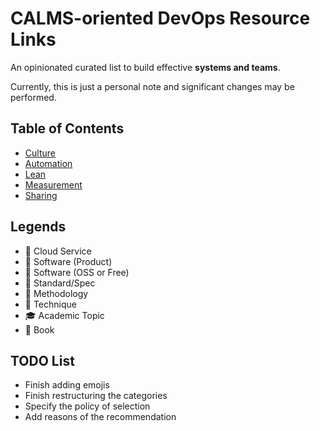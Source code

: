# CALMS-oriented DevOps Resource Links

An opinionated curated list to build effective **systems and teams**.

Currently, this is just a personal note and significant changes may be performed.

## Table of Contents

* [Culture](C.md)
* [Automation](A.md)
* [Lean](L.md)
* [Measurement](M.md)
* [Sharing](S.md)

## Legends

* 🔺 Cloud Service
* 🔶 Software (Product)
* 🔷 Software (OSS or Free)
* 📗 Standard/Spec
* 📙 Methodology
* 📃 Technique
* 🎓 Academic Topic
* 📕 Book

## TODO List

* Finish adding emojis
* Finish restructuring the categories
* Specify the policy of selection
* Add reasons of the recommendation
